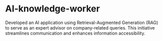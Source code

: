 # AI-knowledge-worker
Developed an AI application using Retrieval-Augmented
Generation (RAG) to serve as an expert advisor on
company-related queries.
This initiative streamlines communication and enhances
information accessibility.
